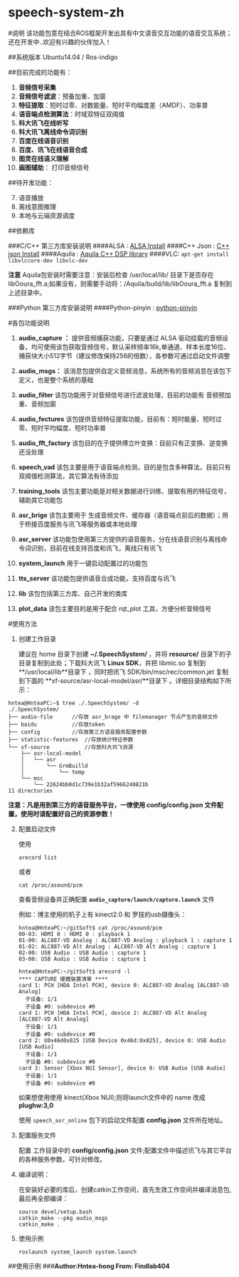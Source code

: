 # speech-system-zh


#说明
该功能包意在结合ROS框架开发出具有中文语音交互功能的语音交互系统；还在开发中..欢迎有兴趣的伙伴加入！

##系统版本 Ubuntu14.04 / Ros-indigo



##目前完成的功能有：

1. **音频信号采集**
2. **音频信号滤波**：预备加重、加窗
3. **特征提取**：短时过零、对数能量、短时平均幅度差（AMDF）、功率普
4. **语音端点检测算法**：时域双特征双阈值
3. **科大讯飞在线听写**
4. **科大讯飞离线命令词识别**
5. **百度在线语音识别**
6. **百度、讯飞在线语音合成**
7. **图灵在线语义理解**
5. **画图辅助**： 打印音频信号


##待开发功能：

7. 语音播放
8. 离线意图推理
9. 本地与云端资源调度

##依赖库

###C/C++ 第三方库安装说明
####ALSA : [ALSA Install](http://blog.csdn.net/u013494117/article/details/52269463)
####C\++ Json : [C++ json Install](http://blog.csdn.net/u013494117/article/details/53213134)
####Aquila : [Aquila C++ DSP library](http://aquila-dsp.org/download/)
####VLC: `apt-get install libvlccore-dev libvlc-dev`

**注意**
Aquila包安装时需要注意：安装后检查 /usr/local/lib/ 目录下是否存在 libOoura_fft.a;如果没有，则需要手动将：/Aquila/build/lib/libOoura_fft.a 复制到上述目录中。



###Python 第三方库安装说明
####Python-pinyin : [python-pinyin](https://github.com/mozillazg/python-pinyin)

#各包功能说明
1. **audio_capture ：**
   提供音频捕获功能，只要是通过 ALSA 驱动挂载的音频设备，均可使用该包获取音频信号，默认采样频率16k,单通道、样本长度16位、捕获块大小512字节（建议修改保持256的倍数），各参数可通过启动文件调整
   
2. **audio_msgs：**
   该消息包提供自定义音频消息，系统所有的音频消息在该包下定义，也是整个系统的基础

2. **audio_filter**
   该包功能用于对音频信号进行滤波处理，目前的功能有 音频预加重、音频加窗

3. **audio_fectures**
   该包提供音频特征提取功能，目前有：短时能量、短时过零、短时平均幅度、短时功率普

4. **audio_fft_factory**
   该包目的在于提供傅立叶变换：目前只有正变换、逆变换还没处理

5. **speech_vad**
   该包主要是用于语音端点检测，目的是包含多种算法，目前只有双阈值检测算法，其它算法有待添加

6. **training_tools**
   该包主要功能是对相关数据进行训练、提取有用的特征信号，辅助其它功能包

7. **asr_brige**
   该包主要用于 生成音频文件、缓存器（语音端点前后的数据）；用于桥接百度服务与讯飞等服务器或本地处理
8. **asr_server**
   该功能包使用第三方提供的语音服务，分在线语音识别与离线命令词识别，目前在线支持百度和讯飞，离线只有讯飞	
8. **system_launch**
   用于一键启动配置过的功能包
   
9. **tts_server**
   该功能包提供语音合成功能，支持百度与讯飞
   
10. **lib**
   该包包括第三方库、自己开发的类库

9. **plot_data**
   该包主要目的是用于配合 rqt_plot 工具，方便分析音频信号
   
#使用方法

1. 创建工作目录

	建议在 home 目录下创建 **~/.SpeechSystem/** ，并将 **resource/** 目录下的子目录复制到此处；下载科大讯飞 **Linux SDK**，并把 libmic.so 复制到**/usr/local/lib**目录下 ，同时把讯飞 SDK/bin/msc/rec/common.jet 复制到下面的 **xf-source/asr-local-model/asr/**目录下 。详细目录结构如下所示：
```
hntea@HnteaPC:~$ tree ./.SpeechSystem/ -d
./.SpeechSystem/
├── audio-file		//存放 asr_brage 中 filemanager 节点产生的音频文件
├── baidu			//存放token
├── config			//存放第三方语音服务配置参数
├── statistic-features	//存放统计特征参数
└── xf-source			//存放科大讯飞资源
    ├── asr-local-model
    │   └── asr
    │       └── GrmBuilld
    │           └── temp
    └── msc				
        └── 22624bb0d1c739e1b32af5966240821b
11 directories
```
**注意：凡是用到第三方的语音服务平台，一律使用 config/config.json 文件配置，使用时请配置好自己的资源参数！**

2. 配置启动文件
    
	使用 
	```
	arecord list 
	```
	或者 
	```
	cat /proc/asound/pcm
	```
	查看音频设备并正确配置 **`audio_capture/launch/capture.launch`** 文件
	
	例如：博主使用的机子上有 kinect2.0 和 罗技的usb摄像头：
	```
	hntea@HnteaPC:~/gitSoft$ cat /proc/asound/pcm 
	00-03: HDMI 0 : HDMI 0 : playback 1
	01-00: ALC887-VD Analog : ALC887-VD Analog : playback 1 : capture 1
	01-02: ALC887-VD Alt Analog : ALC887-VD Alt Analog : capture 1
	02-00: USB Audio : USB Audio : capture 1
	03-00: USB Audio : USB Audio : capture 1

	hntea@HnteaPC:~/gitSoft$ arecord -l
	**** CAPTURE 硬體裝置清單 ****
	card 1: PCH [HDA Intel PCH], device 0: ALC887-VD Analog [ALC887-VD Analog]
	  子设备: 1/1
	  子设备 #0: subdevice #0
	card 1: PCH [HDA Intel PCH], device 2: ALC887-VD Alt Analog [ALC887-VD Alt Analog]
	  子设备: 1/1
	  子设备 #0: subdevice #0
	card 2: U0x46d0x825 [USB Device 0x46d:0x825], device 0: USB Audio [USB Audio]
	  子设备: 1/1
	  子设备 #0: subdevice #0
	card 3: Sensor [Xbox NUI Sensor], device 0: USB Audio [USB Audio]
	  子设备: 1/1
	  子设备 #0: subdevice #0

	```
	如果想使用使用 kinect(Xbox NUI);则将launch文件中的 name 改成 **plughw:3,0**
	
	使用 `speech_asr_online` 包下的启动文件配置 **config.json** 文件所在地址。
	
3. 配置服务文件

	配置 工作目录中的 **config/config.json** 文件;配置文件中描述讯飞与其它平台的各种服务参数。可针对修改。
	
1. 编译说明：

   在安装好必要的库后，创建catkin工作空间，首先生效工作空间并编译消息包,最后再全部编译：
   ````
   source devel/setup.bash
   catkin_make --pkg audio_msgs
   catkin_make .
   ````
2. 使用示例
	```
	roslaunch system_launch system.launch
	```
	


##使用示例
###**Author:Hntea-hong   From: Findlab404**
